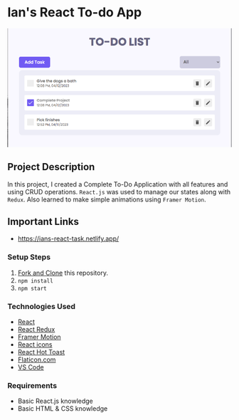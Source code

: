 # Ian's React To-do App

![Ian's React To-Do App](./banner.png)

## Project Description

In this project, I created a Complete To-Do Application with all features and using CRUD operations. `React.js` was used to manage our states along with `Redux`. Also learned to make simple animations using `Framer Motion`.

## Important Links

- https://ians-react-task.netlify.app/

### Setup Steps

1. [Fork and Clone](https://github.com/iamatos3/react-todo-app) this repository.
2. ```npm install```
3. ```npm start```

### Technologies Used

- [React](https://reactjs.org/)
- [React Redux](https://redux.js.org/)
- [Framer Motion](https://framer.com/motion/)
- [React icons](https://react-icons.netlify.com/)
- [React Hot Toast](https://react-hot-toast.com/)
- [Flaticon.com](https://www.flaticon.com/)
- [VS Code](https://code.visualstudio.com/)

### Requirements

- Basic React.js knowledge
- Basic HTML & CSS knowledge
